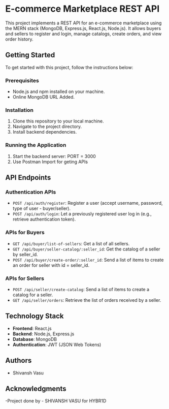 # E-commerce Marketplace REST API

This project implements a REST API for an e-commerce marketplace using the MERN stack (MongoDB, Express.js, React.js, Node.js). It allows buyers and sellers to register and login, manage catalogs, create orders, and view order history.

## Getting Started

To get started with this project, follow the instructions below:

### Prerequisites

- Node.js and npm installed on your machine.
- Online MongoDB URL Added.

### Installation

1. Clone this repository to your local machine.
2. Navigate to the project directory.
3. Install backend dependencies.


### Running the Application

1. Start the backend server: PORT = 3000
2. Use Postman Import for geting APIs

## API Endpoints

### Authentication APIs

- `POST /api/auth/register`: Register a user (accept username, password, type of user - buyer/seller).
- `POST /api/auth/login`: Let a previously registered user log in (e.g., retrieve authentication token).

### APIs for Buyers

- `GET /api/buyer/list-of-sellers`: Get a list of all sellers.
- `GET /api/buyer/seller-catalog/:seller_id`: Get the catalog of a seller by seller_id.
- `POST /api/buyer/create-order/:seller_id`: Send a list of items to create an order for seller with id = seller_id.

### APIs for Sellers

- `POST /api/seller/create-catalog`: Send a list of items to create a catalog for a seller.
- `GET /api/seller/orders`: Retrieve the list of orders received by a seller.

## Technology Stack

- **Frontend**: React.js
- **Backend**: Node.js, Express.js
- **Database**: MongoDB
- **Authentication**: JWT (JSON Web Tokens)

## Authors

- Shivansh Vasu

## Acknowledgments
-Project done by - SHIVANSH VASU for HYBR1D

